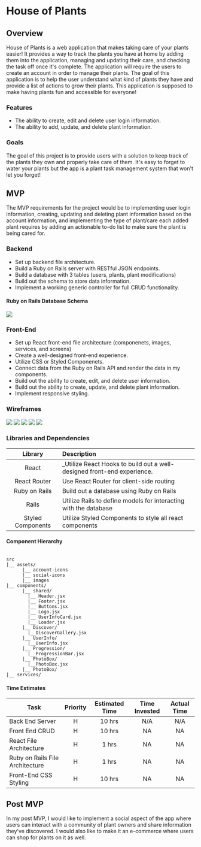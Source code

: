 # House of Plants

## Overview

House of Plants is a web application that makes taking care of your plants
easier! It provides a way to track the plants you have at home by adding them
into the application, managing and updating their care, and checking the task
off once it's complete. The application will require the users to create an
account in order to manage their plants. The goal of this application is to help
the user understand what kind of plants they have and provide a list of actions
to grow their plants. This application is supposed to make having plants fun and
accessible for everyone!

### Features

- The ability to create, edit and delete user login information.
- The ability to add, update, and delete plant information.

### Goals

The goal of this project is to provide users with a solution to keep track of
the plants they own and properly take care of them. It's easy to forget to water
your plants but the app is a plant task management system that won't let you
forget!

## MVP

The MVP requirements for the project would be to implementing user login
information, creating, updating and deleting plant information based on the
account information, and implementing the type of plant/care each added plant
requires by adding an actionable to-do list to make sure the plant is being
cared for.

### Backend

- Set up backend file architecture.
- Build a Ruby on Rails server with RESTful JSON endpoints.
- Build a database with 3 tables (users, plants, plant modifications)
- Build out the schema to store data information.
- Implement a working generic controller for full CRUD functionality.

#### Ruby on Rails Database Schema
![](https://i.imgur.com/GDwv8t9.png)

### Front-End

- Set up React front-end file architecture (componenets, images, services, and
  screens)
- Create a well-designed front-end experience.
- Utilize CSS or Styled Componenets.
- Connect data from the Ruby on Rails API and render the data in my components.
- Build out the ability to create, edit, and delete user information.
- Build out the ability to create, update, and delete plant information.
- Implement responsive styling.

### Wireframes
![](https://i.imgur.com/pbWkXiK.png)
![](https://i.imgur.com/aDRosAB.png)
![](https://i.imgur.com/aTNbzi7.png)
![](https://i.imgur.com/1k622CQ.png)
![](https://i.imgur.com/8mowWOv.png)

### Libraries and Dependencies

|      Library      | Description                                                              |
| :---------------: | :----------------------------------------------------------------------- |
|       React       | \_Utilize React Hooks to build out a well-designed front-end experience. |
|   React Router    | Use React Router for client-side routing                                 |
|   Ruby on Rails   | Build out a database using Ruby on Rails                                 |
|       Rails       | Utilize Rails to define models for interacting with the database         |
| Styled Components | Utilize Styled Components to style all react components                  |

#### Component Hierarchy
``` structure

src
|__ assets/
      |__ account-icons
      |__ social-icons
      |__ images
|__ components/
      |__ shared/
        |__ Header.jsx
        |__ Footer.jsx
        |__ Buttons.jsx
        |__ Logo.jsx
        |__ UserInfoCard.jsx
        |__ Loader.jsx
      |__ Discover/
        |__DiscoverGallery.jsx
      |__ UserInfo/
        |__UserInfo.jsx
      |__ Progression/
        |__ProgressionBar.jsx
      |__ PhotoBox/
        |__PhotoBox.jsx
      |__ PhotoBox/
|__ services/

```

#### Time Estimates
| Task                | Priority | Estimated Time | Time Invested | Actual Time |
| ------------------- | :------: | :------------: | :-----------: | :---------: |
| Back End Server    |    H     |     10 hrs      |     N/A     |    N/A    |
| Front End CRUD |    H     |     10 hrs      |     NA    |     NA    |
| React File Architecture |    H     |     1 hrs      |     NA    |     NA    |
| Ruby on Rails File Architecture |    H     |     1 hrs      |     NA    |     NA    |
| Front-End CSS Styling |    H     |     10 hrs      |     NA    |     NA    |



## Post MVP

In my post MVP, I would like to implement a social aspect of the app where users
can interact with a community of plant owners and share information they've
discovered. I would also like to make it an e-commerce where users can shop for
plants on it as well.
